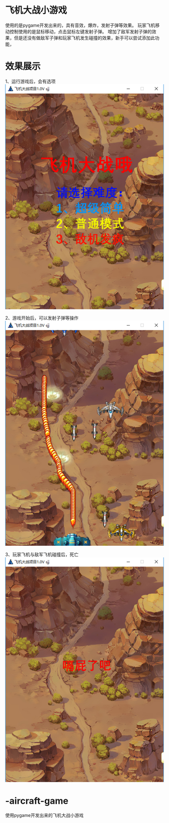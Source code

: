 # 飞机大战小游戏

使用的是pygame开发出来的，具有音效，爆炸，发射子弹等效果。
玩家飞机移动控制使用的是鼠标移动，点击鼠标左键发射子弹。
增加了敌军发射子弹的效果，但是还没有做敌军子弹和玩家飞机发生碰撞的效果，新手可以尝试添加此功能，


# 效果展示

1、运行游戏后，会有选项
![](https://raw.githubusercontent.com/Sjj1024/image-all/master/feiji1.png)


2、游戏开始后，可以发射子弹等操作
![](https://raw.githubusercontent.com/Sjj1024/image-all/master/feiji2.png)


3、玩家飞机与敌军飞机碰撞后，死亡
![](https://raw.githubusercontent.com/Sjj1024/image-all/master/feiji3.png)
# -aircraft-game
使用pygame开发出来的飞机大战小游戏
